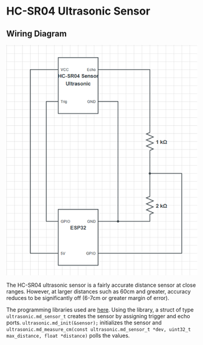 # HC-SR04 Ultrasonic Sensor

## Wiring Diagram
![ultrasonic-wiring-diagram](uploads/be1308e916bd5e5e8ab12c6039a5b266/ultrasonic-wiring-diagram.PNG)

The HC-SR04 ultrasonic sensor is a fairly accurate distance sensor at close ranges. However, at larger distances such as 60cm and greater, accuracy reduces to be significantly off (6-7cm or greater margin of error). 

The programming libraries used are [here](https://github.com/UncleRus/esp-idf-lib/tree/master/components/ultrasonic). Using the library, a struct of type `ultrasonic.md_sensor_t` creates the sensor by assigning trigger and echo ports. `ultrasonic.md_init(&sensor);` initializes the sensor and `ultrasonic.md_measure_cm(const ultrasonic.md_sensor_t *dev, uint32_t max_distance, float *distance)` polls the values.
